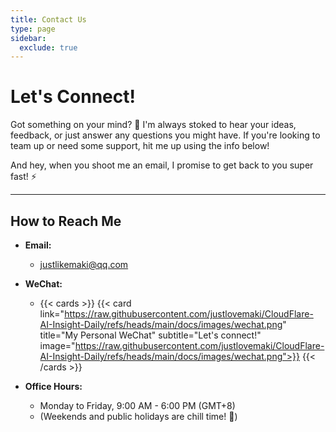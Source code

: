 ```yaml
---
title: Contact Us
type: page
sidebar:
  exclude: true
---
```

# Let's Connect!

Got something on your mind? 💭 I'm always stoked to hear your ideas, feedback, or just answer any questions you might have. If you're looking to team up or need some support, hit me up using the info below!

And hey, when you shoot me an email, I promise to get back to you super fast! ⚡

---

## **How to Reach Me**

*   **Email:**
    *   [justlikemaki@qq.com](mailto:justlikemaki@qq.com)

*   **WeChat:**
    *   {{< cards >}}
        {{< card link="https://raw.githubusercontent.com/justlovemaki/CloudFlare-AI-Insight-Daily/refs/heads/main/docs/images/wechat.png" title="My Personal WeChat" subtitle="Let's connect!" image="https://raw.githubusercontent.com/justlovemaki/CloudFlare-AI-Insight-Daily/refs/heads/main/docs/images/wechat.png">}}
        {{< /cards >}}

*   **Office Hours:**
    *   Monday to Friday, 9:00 AM - 6:00 PM (GMT+8)
    *   (Weekends and public holidays are chill time! 🌴)